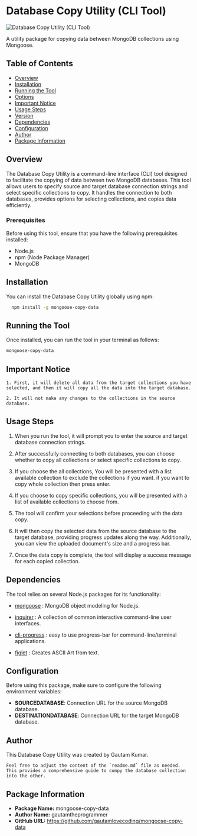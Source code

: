 # Database Copy Utility (CLI Tool)

![Database Copy Utility (CLI Tool)](https://webassets.mongodb.com/_com_assets/cms/mongodb-logo-rgb-j6w271g1xn.jpg)

A utility package for copying data between MongoDB collections using Mongoose.

## Table of Contents

- [Overview](#overview)
- [Installation](#installation)
- [Running the Tool](#running-the-tool)
- [Options](#options)
- [Important Notice](#important-notice)
- [Usage Steps](#usage-steps)
- [Version](#version)
- [Dependencies](#dependencies)
- [Configuration](#configuration)
- [Author](#author)
- [Package Information](#package-information)

## Overview

The Database Copy Utility is a command-line interface (CLI) tool designed to facilitate the copying of data between two MongoDB databases. This tool allows users to specify source and target database connection strings and select specific collections to copy. It handles the connection to both databases, provides options for selecting collections, and copies data efficiently.

### Prerequisites

Before using this tool, ensure that you have the following prerequisites installed:

- Node.js
- npm (Node Package Manager)
- MongoDB

## Installation

You can install the Database Copy Utility globally using npm:

```bash
  npm install -g mongoose-copy-data
```

## Running the Tool

Once installed, you can run the tool in your terminal as follows:

```bash
mongoose-copy-data
```
## Important Notice
```vbnet
1. First, it will delete all data from the target collections you have selected, and then it will copy all the data into the target database.
 
2. It will not make any changes to the collections in the source database.
```



## Usage Steps
1. When you run the tool, it will prompt you to enter the source and target database connection strings.

2. After successfully connecting to both databases, you can choose whether to copy all collections or select specific collections to copy.

3. If you choose the all collections, You will be presented with a list available collection to exclude the collections if you want. if you want to copy whole collection then press enter.

4. If you choose to copy specific collections, you will be presented with a list of available collections to choose from.

5. The tool will confirm your selections before proceeding with the data copy.

6. It will then copy the selected data from the source database to the target database, providing progress updates along the way. Additionally, you can view the uploaded document's size and a progress bar.

7. Once the data copy is complete, the tool will display a success message for each copied collection.


## Dependencies

The tool relies on several Node.js packages for its functionality:

- [mongoose](https://www.npmjs.com/package/mongoose) : MongoDB object modeling for Node.js.

- [inquirer](https://www.npmjs.com/package/inquirer) : A collection of common interactive command-line user interfaces.

- [cli-progress](https://www.npmjs.com/package/cli-progress) : easy to use progress-bar for command-line/terminal applications.

- [figlet](https://www.npmjs.com/package/figlet) : Creates ASCII Art from text.


## Configuration

 Before using this package, make sure to configure the following environment variables:

- **SOURCEDATABASE**: Connection URL for the source MongoDB database.
- **DESTINATIONDATABASE**: Connection URL for the target MongoDB database.

## Author
This Database Copy Utility was created by Gautam Kumar.

```vbnet
Feel free to adjust the content of the `readme.md` file as needed. This provides a comprehensive guide to compy the database collection into the other.
```

## Package Information

- **Package Name:** mongoose-copy-data
- **Author Name:** gautamtheprogrammer
- **GitHub URL:** https://github.com/gautamlovecoding/mongoose-copy-data

